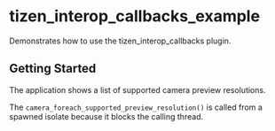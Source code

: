 # tizen_interop_callbacks_example

Demonstrates how to use the tizen_interop_callbacks plugin.

## Getting Started

The application shows a list of supported camera preview resolutions.

The `camera_foreach_supported_preview_resolution()` is called from a spawned
isolate because it blocks the calling thread.
